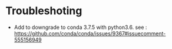 # Troubleshoting

* Add to downgrade to conda 3.7.5 with python3.6. see : https://github.com/conda/conda/issues/9367#issuecomment-555156949

